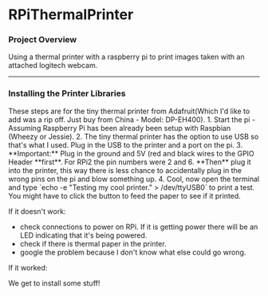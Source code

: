# RPiThermalPrinter
<h3>Project Overview</h3>
<p>Using a thermal printer with a raspberry pi to print images taken with an attached logitech webcam.</p>

---

<h3>Installing the Printer Libraries</h3>
These steps are for the tiny thermal printer from Adafruit(Which I'd like to add was a rip off. Just buy from China - Model: DP-EH400).  
1. Start the pi - Assuming Raspberry Pi has been already been setup with Raspbian (Wheezy or Jessie).  
2. The tiny thermal printer has the option to use USB so that's what I used. Plug in the USB to the printer and a port on the pi.  
3. **Important:** Plug in the ground and 5V (red and black wires to the GPIO Header **first**.  For RPi2 the pin numbers were 2 and 6.  **Then** plug it into the printer, this way there is less chance to accidentally plug in the wrong pins on the pi and blow something up.  
4. Cool, now open the terminal and type `echo -e "Testing my cool printer." > /dev/ttyUSB0` to print a test. You might have to click the button to feed the paper to see if it printed.  

If it doesn't work:

+ check connections to power on RPi. If it is getting power there will be an LED indicating that it's being powered.</li>
+ check if there is thermal paper in the printer.</li>
+ google the problem because I don't know what else could go wrong.

If it worked: 

We get to install some stuff!
